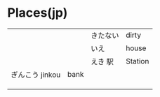 # Places\(jp\)

|  |  |  |  |
| :--- | :--- | :--- | :--- |
|  |  | きたない | dirty |
|  |  | いえ | house |
|  |  | えき 駅 | Station |
| ぎんこう jinkou | bank |  |  |
|  |  |  |  |
|  |  |  |  |
|  |  |  |  |



